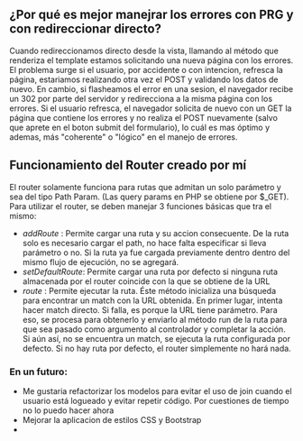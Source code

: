 ## ¿Por qué es mejor manejrar los errores con PRG y con redireccionar directo?
Cuando redireccionamos directo desde la vista, llamando al método que renderiza el template
estamos solicitando una nueva página con los errores. El problema surge si el usuario, por accidente o con intencion, refresca la página, estariamos realizando otra vez el POST y validando los datos de nuevo. En cambio, si flasheamos el error en una sesion, el navegador recibe un 302 por parte del servidor y redirecciona a la misma página con los errores. Si el usuario refresca, el navegador solicita de nuevo con un GET la página que contiene los errores y no realiza el POST nuevamente (salvo que aprete en el boton submit del formulario), lo cuál es mas óptimo y ademas, más "coherente" o "lógico" en el manejo de errores.

## Funcionamiento del Router creado por mí
El router solamente funciona para rutas que admitan un solo parámetro y sea del tipo Path Param. (Las query params en PHP se obtiene por $_GET). Para utilizar el router, se deben manejar 3 funciones básicas que tra el mismo:

- *addRoute* : Permite cargar una ruta y su accion consecuente. De la ruta solo es necesario cargar el path, no hace falta especificar si lleva parámetro o no. Si la ruta ya fue cargada previamente dentro dentro del mismo flujo de ejecución, no se agregará.
- *setDefaultRoute*: Permite cargar una ruta por defecto si ninguna ruta almacenada por el router coincide con la que se obtiene de la URL
- *route* : Permite ejecutar la ruta. Éste método inicializa una búsqueda para encontrar un match con la URL obtenida. En primer lugar, intenta hacer match directo. Si falla, es porque la URL tiene parámetro. Para eso, se procesa para obtenerlo y enviarlo al método run de la ruta para que sea pasado como argumento al controlador y completar la acción. Si aún así, no se encuentra un match, se ejecuta la ruta configurada por defecto. Si no hay ruta por defecto, el router simplemente no hará nada.

### En un futuro:
- Me gustaria refactorizar los modelos para evitar el uso de join cuando el usuario está logueado
y evitar repetir código. Por cuestiones de tiempo no lo puedo hacer ahora
- Mejorar la aplicacion de estilos CSS y Bootstrap
- 
